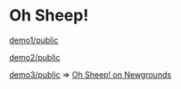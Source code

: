 # Oh Sheep!

[demo1/public](demo1)

[demo2/public](demo2)

[demo3/public](demo3) => [Oh Sheep! on Newgrounds](https://www.newgrounds.com/portal/view/961174)
